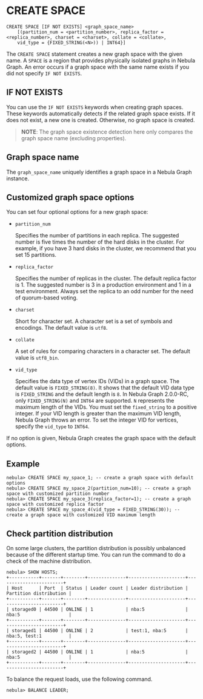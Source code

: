 # CREATE SPACE

```ngql
CREATE SPACE [IF NOT EXISTS] <graph_space_name>
    [(partition_num = <partition_number>, replica_factor = <replica_number>, charset = <charset>, collate = <collate>,
    vid_type = {FIXED_STRING(<N>)) | INT64}]
```

The `CREATE SPACE` statement creates a new graph space with the given name. A `SPACE` is a region that provides physically isolated graphs in Nebula Graph. An error occurs if a graph space with the same name exists if you did not specify `IF NOT EXISTS`.

## IF NOT EXISTS

You can use the `IF NOT EXISTS` keywords when creating graph spaces. These keywords automatically detects if the related graph space exists. If it does not exist, a new one is created. Otherwise, no graph space is created.

> **NOTE**: The graph space existence detection here only compares the graph space name (excluding properties).

## Graph space name

The `graph_space_name` uniquely identifies a graph space in a Nebula Graph instance.

## Customized graph space options

You can set four optional options for a new graph space:

* `partition_num`

    Specifies the number of partitions in each replica. The suggested number is five times the number of the hard disks in the cluster. For example, if you have 3 hard disks in the cluster, we recommend that you set 15 partitions.

* `replica_factor`

    Specifies the number of replicas in the cluster. The default replica factor is 1. The suggested number is 3 in a production environment and 1 in a test environment. Always set the replica to an odd number for the need of quorum-based voting.

* `charset`

    Short for character set. A character set is a set of symbols and encodings. The default value is `utf8`.

* `collate`

    A set of rules for comparing characters in a character set. The default value is `utf8_bin`.

* `vid_type`

    Specifies the data type of vertex IDs (VIDs) in a graph space. The default value is `FIXED_STRING(8)`. It shows that the default VID data type is `FIXED_STRING` and the default length is `8`. In Nebula Graph 2.0.0-RC, only `FIXED_STRING(N)` and `INT64` are supported. `N` represents the maximum length of the VIDs. You must set the `fixed_string` to a positive integer. If your VID length is greater than the maximum VID length, Nebula Graph throws an error. To set the integer VID for vertices, specify the `vid_type` to `INT64`.

If no option is given, Nebula Graph creates the graph space with the default options.

## Example

```ngql
nebula> CREATE SPACE my_space_1; -- create a graph space with default options
nebula> CREATE SPACE my_space_2(partition_num=10); -- create a graph space with customized partition number
nebula> CREATE SPACE my_space_3(replica_factor=1); -- create a graph space with customized replica factor
nebula> CREATE SPACE my_space_4(vid_type = FIXED_STRING(30)); -- create a graph space with customized VID maximum length
```

## Check partition distribution

On some large clusters, the partition distribution is possibly unbalanced because of the different startup time. You can run the command to do a check of the machine distribution.

```ngql
nebula> SHOW HOSTS;
+-----------+-------+--------+--------------+---------------------+------------------------+
| Host      | Port  | Status | Leader count | Leader distribution | Partition distribution |
+-----------+-------+--------+--------------+---------------------+------------------------+
| storaged0 | 44500 | ONLINE | 1            | nba:5               | nba:5                  |
+-----------+-------+--------+--------------+---------------------+------------------------+
| storaged1 | 44500 | ONLINE | 2            | test:1, nba:5       | nba:5, test:1          |
+-----------+-------+--------+--------------+---------------------+------------------------+
| storaged2 | 44500 | ONLINE | 1            | nba:5               | nba:5                  |
+-----------+-------+--------+--------------+---------------------+------------------------+
```

To balance the request loads, use the following command.

```ngql
nebula> BALANCE LEADER;
```

<!-- Details see [SHOW HOSTS](../3.utility-statements/show-statements/show-hosts-syntax.md) and [BALANCE](../../../3.build-develop-and-administration/5.storage-service-administration/storage-balance.md). -->
